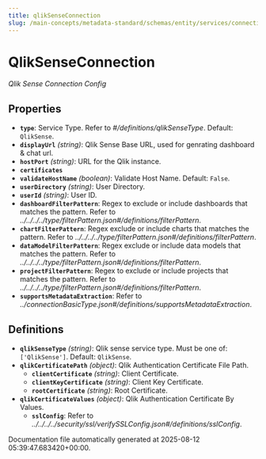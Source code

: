 ```yaml
---
title: qlikSenseConnection
slug: /main-concepts/metadata-standard/schemas/entity/services/connections/dashboard/qliksenseconnection
---
```


# QlikSenseConnection

*Qlik Sense Connection Config*

## Properties

- **`type`**: Service Type. Refer to *#/definitions/qlikSenseType*. Default: `QlikSense`.
- **`displayUrl`** *(string)*: Qlik Sense Base URL, used for genrating dashboard & chat url.
- **`hostPort`** *(string)*: URL for the Qlik instance.
- **`certificates`**
- **`validateHostName`** *(boolean)*: Validate Host Name. Default: `False`.
- **`userDirectory`** *(string)*: User Directory.
- **`userId`** *(string)*: User ID.
- **`dashboardFilterPattern`**: Regex to exclude or include dashboards that matches the pattern. Refer to *../../../../type/filterPattern.json#/definitions/filterPattern*.
- **`chartFilterPattern`**: Regex exclude or include charts that matches the pattern. Refer to *../../../../type/filterPattern.json#/definitions/filterPattern*.
- **`dataModelFilterPattern`**: Regex exclude or include data models that matches the pattern. Refer to *../../../../type/filterPattern.json#/definitions/filterPattern*.
- **`projectFilterPattern`**: Regex to exclude or include projects that matches the pattern. Refer to *../../../../type/filterPattern.json#/definitions/filterPattern*.
- **`supportsMetadataExtraction`**: Refer to *../connectionBasicType.json#/definitions/supportsMetadataExtraction*.
## Definitions

- **`qlikSenseType`** *(string)*: Qlik sense service type. Must be one of: `['QlikSense']`. Default: `QlikSense`.
- **`qlikCertificatePath`** *(object)*: Qlik Authentication Certificate File Path.
  - **`clientCertificate`** *(string)*: Client Certificate.
  - **`clientKeyCertificate`** *(string)*: Client Key Certificate.
  - **`rootCertificate`** *(string)*: Root Certificate.
- **`qlikCertificateValues`** *(object)*: Qlik Authentication Certificate By Values.
  - **`sslConfig`**: Refer to *../../../../security/ssl/verifySSLConfig.json#/definitions/sslConfig*.


Documentation file automatically generated at 2025-08-12 05:39:47.683420+00:00.
